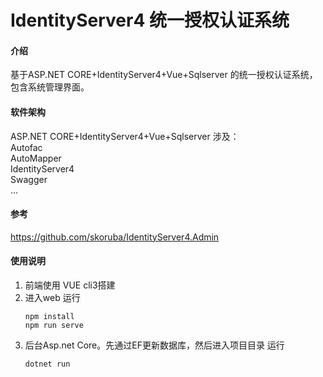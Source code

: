 # IdentityServer4 统一授权认证系统

#### 介绍
基于ASP.NET CORE+IdentityServer4+Vue+Sqlserver 的统一授权认证系统，包含系统管理界面。

#### 软件架构
ASP.NET CORE+IdentityServer4+Vue+Sqlserver
涉及：  
Autofac  
AutoMapper  
IdentityServer4  
Swagger  
...


#### 参考
https://github.com/skoruba/IdentityServer4.Admin

#### 使用说明

1. 前端使用 VUE cli3搭建  
2. 进入web 运行 
    ```
    npm install  
    npm run serve
    ```
3. 后台Asp.net Core。先通过EF更新数据库，然后进入项目目录 运行 
    ```
    dotnet run 
    ```


